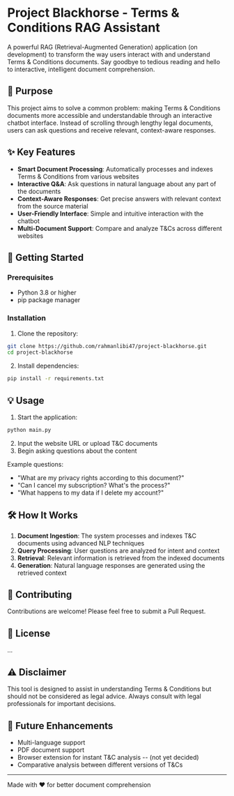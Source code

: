 # Project Blackhorse - Terms & Conditions RAG Assistant

A powerful RAG (Retrieval-Augmented Generation) application (on development) to transform the way users interact with and understand Terms & Conditions documents. Say goodbye to tedious reading and hello to interactive, intelligent document comprehension.

## 🎯 Purpose

This project aims to solve a common problem: making Terms & Conditions documents more accessible and understandable through an interactive chatbot interface. Instead of scrolling through lengthy legal documents, users can ask questions and receive relevant, context-aware responses.

## ✨ Key Features

- **Smart Document Processing**: Automatically processes and indexes Terms & Conditions from various websites
- **Interactive Q&A**: Ask questions in natural language about any part of the documents
- **Context-Aware Responses**: Get precise answers with relevant context from the source material
- **User-Friendly Interface**: Simple and intuitive interaction with the chatbot
- **Multi-Document Support**: Compare and analyze T&Cs across different websites

## 🚀 Getting Started

### Prerequisites

- Python 3.8 or higher
- pip package manager

### Installation

1. Clone the repository:
```bash
git clone https://github.com/rahmanlibi47/project-blackhorse.git
cd project-blackhorse
```

2. Install dependencies:
```bash
pip install -r requirements.txt
```

## 💡 Usage

1. Start the application:
```bash
python main.py
```

2. Input the website URL or upload T&C documents
3. Begin asking questions about the content

Example questions:
- "What are my privacy rights according to this document?"
- "Can I cancel my subscription? What's the process?"
- "What happens to my data if I delete my account?"

## 🛠️ How It Works

1. **Document Ingestion**: The system processes and indexes T&C documents using advanced NLP techniques
2. **Query Processing**: User questions are analyzed for intent and context
3. **Retrieval**: Relevant information is retrieved from the indexed documents
4. **Generation**: Natural language responses are generated using the retrieved context

## 🤝 Contributing

Contributions are welcome! Please feel free to submit a Pull Request.

## 📝 License

...

## ⚠️ Disclaimer

This tool is designed to assist in understanding Terms & Conditions but should not be considered as legal advice. Always consult with legal professionals for important decisions.

## 🌟 Future Enhancements

- Multi-language support
- PDF document support
- Browser extension for instant T&C analysis -- (not yet decided)
- Comparative analysis between different versions of T&Cs

---

Made with ❤️ for better document comprehension